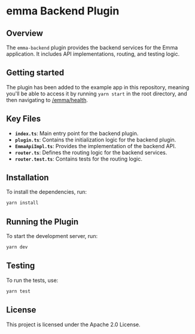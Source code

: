 # emma Backend Plugin

## Overview

The `emma-backend` plugin provides the backend services for the Emma application. It includes API implementations, routing, and testing logic.

## Getting started

The plugin has been added to the example app in this repository, meaning you'll be able to access it by running `yarn start` in the root directory, and then navigating to [/emma/health](http://localhost:7007/api/emma/health).

## Key Files

- **`index.ts`**: Main entry point for the backend plugin.
- **`plugin.ts`**: Contains the initialization logic for the backend plugin.
- **`EmmaApiImpl.ts`**: Provides the implementation of the backend API.
- **`router.ts`**: Defines the routing logic for the backend services.
- **`router.test.ts`**: Contains tests for the routing logic.

## Installation
To install the dependencies, run:

```sh
yarn install
```

## Running the Plugin
To start the development server, run:

```sh
yarn dev
```

## Testing
To run the tests, use:

```sh
yarn test
```

## License
This project is licensed under the Apache 2.0 License.